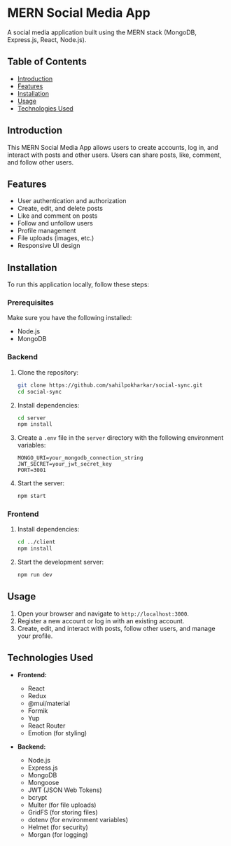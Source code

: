 # MERN Social Media App

A social media application built using the MERN stack (MongoDB, Express.js, React, Node.js).

## Table of Contents

- [Introduction](#introduction)
- [Features](#features)
- [Installation](#installation)
- [Usage](#usage)
- [Technologies Used](#technologies-used)

## Introduction

This MERN Social Media App allows users to create accounts, log in, and interact with posts and other users. Users can share posts, like, comment, and follow other users.

## Features

- User authentication and authorization
- Create, edit, and delete posts
- Like and comment on posts
- Follow and unfollow users
- Profile management
- File uploads (images, etc.)
- Responsive UI design

## Installation

To run this application locally, follow these steps:

### Prerequisites

Make sure you have the following installed:

- Node.js
- MongoDB

### Backend

1. Clone the repository:
    ```sh
    git clone https://github.com/sahilpokharkar/social-sync.git
    cd social-sync
    ```

2. Install dependencies:
    ```sh
    cd server
    npm install
    ```

3. Create a `.env` file in the `server` directory with the following environment variables:
    ```env
    MONGO_URI=your_mongodb_connection_string
    JWT_SECRET=your_jwt_secret_key
    PORT=3001
    ```

4. Start the server:
    ```sh
    npm start
    ```

### Frontend

1. Install dependencies:
    ```sh
    cd ../client
    npm install
    ```

2. Start the development server:
    ```sh
    npm run dev
    ```

## Usage

1. Open your browser and navigate to `http://localhost:3000`.
2. Register a new account or log in with an existing account.
3. Create, edit, and interact with posts, follow other users, and manage your profile.

## Technologies Used

- **Frontend:**
  - React
  - Redux
  - @mui/material
  - Formik
  - Yup
  - React Router
  - Emotion (for styling)

- **Backend:**
  - Node.js
  - Express.js
  - MongoDB
  - Mongoose
  - JWT (JSON Web Tokens)
  - bcrypt
  - Multer (for file uploads)
  - GridFS (for storing files)
  - dotenv (for environment variables)
  - Helmet (for security)
  - Morgan (for logging)

